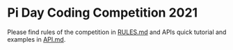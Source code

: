 # Pi Day Coding Competition 2021

Please find rules of the competition in [RULES.md](https://github.com/Pi-Campus/team_3/blob/main/RULES.md) and APIs quick tutorial and examples in [API.md](https://github.com/Pi-Campus/team_3/blob/main/API.md).

